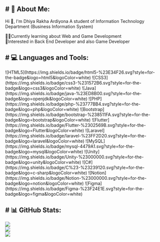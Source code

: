 <h2 align="left"># 💫 About Me:</h2>
Hi 👋, I'm Dhiya Rakha Ardiyona
A student of Information Technology Department (Business Information System)

👨‍💻Currently learning about Web and Game Development<br>🧐Interested in Back End Developer and also Game Developer

<h2 align="left"># 💻 Languages and Tools:</h2>
![HTML5](https://img.shields.io/badge/html5-%23E34F26.svg?style=for-the-badge&logo=html5&logoColor=white) ![CSS3](https://img.shields.io/badge/css3-%231572B6.svg?style=for-the-badge&logo=css3&logoColor=white) ![Java](https://img.shields.io/badge/java-%23ED8B00.svg?style=for-the-badge&logo=openjdk&logoColor=white) ![PHP](https://img.shields.io/badge/php-%23777BB4.svg?style=for-the-badge&logo=php&logoColor=white) ![Bootstrap](https://img.shields.io/badge/bootstrap-%238511FA.svg?style=for-the-badge&logo=bootstrap&logoColor=white) ![Flutter](https://img.shields.io/badge/Flutter-%2302569B.svg?style=for-the-badge&logo=Flutter&logoColor=white) 
![Laravel](https://img.shields.io/badge/laravel-%23FF2D20.svg?style=for-the-badge&logo=laravel&logoColor=white) ![MySQL](https://img.shields.io/badge/mysql-4479A1.svg?style=for-the-badge&logo=mysql&logoColor=white) ![Unity](https://img.shields.io/badge/Unity-%23000000.svg?style=for-the-badge&logo=unity&logoColor=white) ![C#](https://img.shields.io/badge/C%23-%23239120.svg?style=for-the-badge&logo=c-sharp&logoColor=white) ![Notion](https://img.shields.io/badge/Notion-%23000000.svg?style=for-the-badge&logo=notion&logoColor=white) ![Figma](https://img.shields.io/badge/Figma-%23F24E1E.svg?style=for-the-badge&logo=figma&logoColor=white)

<h2 align="left"># 📊 GitHub Stats: </h2>

![](https://github-readme-stats.vercel.app/api?username=Ardiyona&theme=blueberry&hide_border=false&include_all_commits=false&count_private=false)<br/>
![](https://github-readme-streak-stats.herokuapp.com/?user=Ardiyona&theme=blueberry&hide_border=false)<br/>
![](https://github-readme-stats.vercel.app/api/top-langs/?username=Ardiyona&theme=blueberry&hide_border=false&include_all_commits=false&count_private=false&layout=compact)
